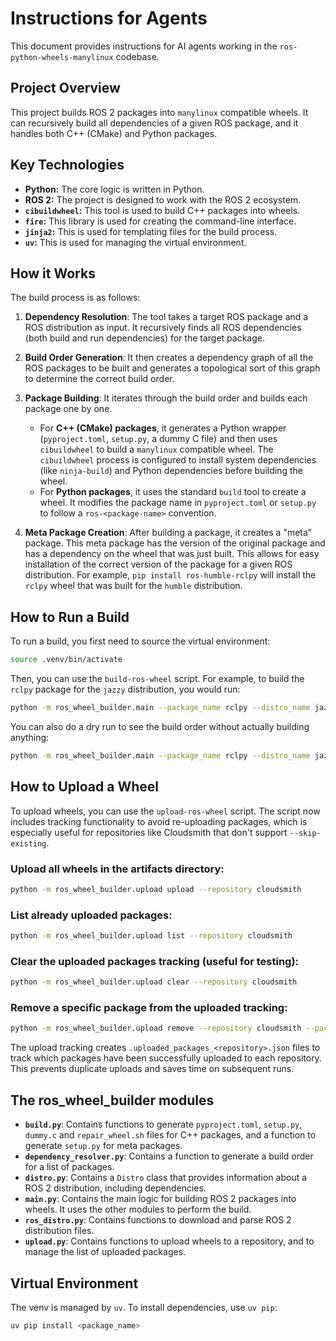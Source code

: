 # Instructions for Agents

This document provides instructions for AI agents working in the `ros-python-wheels-manylinux` codebase.

## Project Overview

This project builds ROS 2 packages into `manylinux` compatible wheels. It can recursively build all dependencies of a given ROS package, and it handles both C++ (CMake) and Python packages.

## Key Technologies

- **Python:** The core logic is written in Python.
- **ROS 2:** The project is designed to work with the ROS 2 ecosystem.
- **`cibuildwheel`:** This tool is used to build C++ packages into wheels.
- **`fire`:** This library is used for creating the command-line interface.
- **`jinja2`:** This is used for templating files for the build process.
- **`uv`:** This is used for managing the virtual environment.

## How it Works

The build process is as follows:

1.  **Dependency Resolution**: The tool takes a target ROS package and a ROS distribution as input. It recursively finds all ROS dependencies (both build and run dependencies) for the target package.

2.  **Build Order Generation**: It then creates a dependency graph of all the ROS packages to be built and generates a topological sort of this graph to determine the correct build order.

3.  **Package Building**: It iterates through the build order and builds each package one by one.

    - For **C++ (CMake) packages**, it generates a Python wrapper (`pyproject.toml`, `setup.py`, a dummy C file) and then uses `cibuildwheel` to build a `manylinux` compatible wheel. The `cibuildwheel` process is configured to install system dependencies (like `ninja-build`) and Python dependencies before building the wheel.
    - For **Python packages**, it uses the standard `build` tool to create a wheel. It modifies the package name in `pyproject.toml` or `setup.py` to follow a `ros-<package-name>` convention.

4.  **Meta Package Creation**: After building a package, it creates a "meta" package. This meta package has the version of the original package and has a dependency on the wheel that was just built. This allows for easy installation of the correct version of the package for a given ROS distribution. For example, `pip install ros-humble-rclpy` will install the `rclpy` wheel that was built for the `humble` distribution.

## How to Run a Build

To run a build, you first need to source the virtual environment:

```bash
source .venv/bin/activate
```

Then, you can use the `build-ros-wheel` script. For example, to build the `rclpy` package for the `jazzy` distribution, you would run:

```bash
python -m ros_wheel_builder.main --package_name rclpy --distro_name jazzy
```

You can also do a dry run to see the build order without actually building anything:

```bash
python -m ros_wheel_builder.main --package_name rclpy --distro_name jazzy --print-only
```

## How to Upload a Wheel

To upload wheels, you can use the `upload-ros-wheel` script. The script now includes tracking functionality to avoid re-uploading packages, which is especially useful for repositories like Cloudsmith that don't support `--skip-existing`.

### Upload all wheels in the artifacts directory:

```bash
python -m ros_wheel_builder.upload upload --repository cloudsmith
```

### List already uploaded packages:

```bash
python -m ros_wheel_builder.upload list --repository cloudsmith
```

### Clear the uploaded packages tracking (useful for testing):

```bash
python -m ros_wheel_builder.upload clear --repository cloudsmith
```

### Remove a specific package from the uploaded tracking:

```bash
python -m ros_wheel_builder.upload remove --repository cloudsmith --package-filename "ros-package-1.0.0-py3-none-any.whl"
```

The upload tracking creates `.uploaded_packages_<repository>.json` files to track which packages have been successfully uploaded to each repository. This prevents duplicate uploads and saves time on subsequent runs.

## The ros_wheel_builder modules

- **`build.py`**: Contains functions to generate `pyproject.toml`, `setup.py`, `dummy.c` and `repair_wheel.sh` files for C++ packages, and a function to generate `setup.py` for meta packages.
- **`dependency_resolver.py`**: Contains a function to generate a build order for a list of packages.
- **`distro.py`**: Contains a `Distro` class that provides information about a ROS 2 distribution, including dependencies.
- **`main.py`**: Contains the main logic for building ROS 2 packages into wheels. It uses the other modules to perform the build.
- **`ros_distro.py`**: Contains functions to download and parse ROS 2 distribution files.
- **`upload.py`**: Contains functions to upload wheels to a repository, and to manage the list of uploaded packages.

## Virtual Environment

The venv is managed by `uv`. To install dependencies, use `uv pip`:

```bash
uv pip install <package_name>
```
